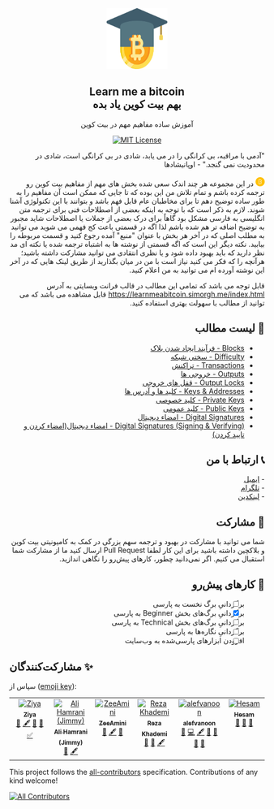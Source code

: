 <p align="center">
    <a href="https://github.com/rezatajari/learnmeabitcoin">
        <img src="./images/logo.svg" alt="Learn Me A Bitcoin" width="120" height="120">
    </a>
    <h2 align="center">Learn me a bitcoin<br>بهم بیت کوین یاد بده</h2>
    <p align="center">آموزش ساده مفاهیم مهم در بیت کوین</p>
    <p align="center">
    <a href="https://opensource.org/licenses/MIT/" target="_blank">
    <img alt="MIT License" src="https://img.shields.io/badge/License-MIT-blue.svg" style="display: inherit;"/>
    </a>
  </p>
</p>

<div dir="rtl">
    <p>
    "آدمی با مراقبه، بی کرانگی را در می یابد، شادی در بی کرانگی است، شادی در محدودیت نمی گنجد." - اوپانیشادها
    <br><br>
    <img src="./images/bitcoin.svg" width="18" alt="bitcoin">
   در این مجموعه هر چند اندک سعی شده بخش های مهم از مفاهیم بیت کوین رو ترجمه کرده باشم و تمام تلاش من این بوده که تا جایی که ممکن است آن مفاهیم را به طور ساده توضیح دهم تا برای مخاطبان عام قابل فهم باشد و بتوانند با این تکنولوژی آشنا شوند. لازم به ذکر است که با توجه به اینکه بعضی از اصطلاحات فنی برای ترجمه متن انگلیسی به فارسی مشکل بود گاهاً برای درک بعضی از جملات یا اصطلاحات شاید مجبور به توضیح اضافه تر هم شده باشم لذا اگه در قسمتی باعث کج فهمی می شوید می توانید به مطلب اصلی که در آخر هر بخش با عنوان "منبع" آمده رجوع کنید و قسمت مربوطه را بیابید. نکته دیگر این است که اگه قسمتی از نوشته ها به اشتباه ترجمه شده یا نکته ای مد نظر دارید که باید بهبود داده شود و یا نظری انتقادی می توانید مشارکت داشته باشید؛ هرآنچه را که فکر می کنید نیاز است با من در میان بگذارید از طریق لینک هایی که در آخر این نوشته آورده ام می توانید به من اعلام کنید.

قابل توجه می باشد که تمامی این مطالب در قالب فرانت وبسایتی به آدرس
        https://learnmeabitcoin.simorgh.me/index.html
        قابل مشاهده می باشد که می توانید از مطالب با سهولت بهتری استفاده کنید.
    </p>
    <h2>📄 لیست مطالب</h2>
    <p>
        <ul>
            <li><a href="https://github.com/rezatajari/learnmeabitcoin/blob/master/Blocks.md">Blocks - فرآیند ایجاد شدن بلاک</a></li>
            <li><a href="https://github.com/rezatajari/learnmeabitcoin/blob/master/Difficulty.md">Difficulty - سختی شبکه</a></li>
            <li><a href="https://github.com/rezatajari/learnmeabitcoin/blob/master/Transactions.md">Transactions - تراکنش</a></li>
            <li><a href="https://github.com/rezatajari/learnmeabitcoin/blob/master/Outputs.md">Outputs - خروجی ها</a></li>
            <li><a href="https://github.com/rezatajari/learnmeabitcoin/blob/master/Output%20Locks.md">Output Locks - قفل های خروجی</a></li>
            <li><a href="https://github.com/rezatajari/learnmeabitcoin/blob/master/Keys%20%26%20Addresses.md">Keys & Addresses - کلید ها و آدرس ها</a></li>
            <li><a href="https://github.com/rezatajari/learnmeabitcoin/blob/master/Private%20Keys.md">Private Keys - کلید خصوصی</a></li>
            <li><a href="https://github.com/rezatajari/learnmeabitcoin/blob/master/Public%20Keys.md">Public Keys - کلید عمومی</a></li>
            <li><a href="https://github.com/rezatajari/learnmeabitcoin/blob/master/Digital%20Signatures.md">Digital Signatures - امضاء دیجیتال</a></li>
            <li><a href="https://github.com/rezatajari/learnmeabitcoin/blob/master/Digital%20Signatures%20(Signing%20%26%20Verifying).md">Digital Signatures (Signing & Verifying) - امضاء دیجیتال(امضاء کردن و تایید کردن)</a></li>
        </ul>
    </p>
    <h2>📞 ارتباط با من</h2>
    <p>
        - <a href="mailto:reza.tajari70@gmail.com">ایمیل</a><br>
        - <a href="https://telegram.me/gateofmoney">تلگرام</a><br>
        - <a href="http://https//www.linkedin.com/in/reza-tajari-971818151/">لینکدین</a>
    </p>
    <h2>🙌 مشارکت</h2>
    <p>
    شما می توانید با مشارکت در بهبود و ترجمه سهم بزرگی در کمک به کامیونیتی بیت کوین و بلاکچین داشته باشید برای این کار لطفا Pull Request ارسال کنید ما از مشارکت شما استقبال می کنیم. اگر نمی‌دانید چطور، کارهای پیش‌رو را نگاهی اندازید.
</p>
<h2>💪 کارهای پیش‌رو</h2>
<p>
<div class="markdown">

- [ ] برگردانیِ برگ نخست به پارسی
- [x] برگردانیِ برگ‌های بخش Beginner به پارسی
- [ ] برگردانیِ برگ‌های بخش Technical به پارسی
- [ ] برگردانیِ نگاره‌ها به پارسی
- [ ] افزودن ابزارهای پارسی‌شده به وب‌سایت

</div>    
</p>
</div>

## مشارکت‌کنندگان ✨

سپاس از ([emoji key](https://allcontributors.org/docs/en/emoji-key)):

<!-- ALL-CONTRIBUTORS-LIST:START - Do not remove or modify this section -->
<!-- prettier-ignore-start -->
<!-- markdownlint-disable -->
<table>
  <tbody>
    <tr>
      <td align="center" valign="top" width="14.28%"><a href="https://urltr.ee/ziya"><img src="https://avatars.githubusercontent.com/u/37063625?v=4?s=100" width="100px;" alt="Ziya"/><br /><sub><b>Ziya</b></sub></a><br /><a href="#data-Ziya-Sadr" title="Data">🔣</a> <a href="#content-Ziya-Sadr" title="Content">🖋</a> <a href="#ideas-Ziya-Sadr" title="Ideas, Planning, & Feedback">🤔</a> <a href="https://github.com/rezatajari/learnmeabitcoin/pulls?q=is%3Apr+reviewed-by%3AZiya-Sadr" title="Reviewed Pull Requests">👀</a> <a href="#tutorial-Ziya-Sadr" title="Tutorials">✅</a></td>
      <td align="center" valign="top" width="14.28%"><a href="https://github.com/alidevjimmy"><img src="https://avatars.githubusercontent.com/u/59659737?v=4?s=100" width="100px;" alt="Ali Hamrani (Jimmy)"/><br /><sub><b>Ali Hamrani (Jimmy)</b></sub></a><br /><a href="#data-alidevjimmy" title="Data">🔣</a> <a href="#content-alidevjimmy" title="Content">🖋</a></td>
      <td align="center" valign="top" width="14.28%"><a href="https://github.com/ZeeAmini"><img src="https://avatars.githubusercontent.com/u/56531863?v=4?s=100" width="100px;" alt="ZeeAmini"/><br /><sub><b>ZeeAmini</b></sub></a><br /><a href="#data-ZeeAmini" title="Data">🔣</a> <a href="#content-ZeeAmini" title="Content">🖋</a> <a href="https://github.com/rezatajari/learnmeabitcoin/pulls?q=is%3Apr+reviewed-by%3AZeeAmini" title="Reviewed Pull Requests">👀</a></td>
      <td align="center" valign="top" width="14.28%"><a href="https://github.com/rezak0"><img src="https://avatars.githubusercontent.com/u/79699891?v=4?s=100" width="100px;" alt="Reza Khademi"/><br /><sub><b>Reza Khademi</b></sub></a><br /><a href="#design-rezak0" title="Design">🎨</a> <a href="#data-rezak0" title="Data">🔣</a> <a href="#content-rezak0" title="Content">🖋</a></td>
      <td align="center" valign="top" width="14.28%"><a href="https://alef.tokhmi.xyz"><img src="https://avatars.githubusercontent.com/u/53198048?v=4?s=100" width="100px;" alt="alefvanoon"/><br /><sub><b>alefvanoon</b></sub></a><br /><a href="#data-alefvanoon" title="Data">🔣</a> <a href="https://github.com/rezatajari/learnmeabitcoin/commits?author=alefvanoon" title="Code">💻</a> <a href="#content-alefvanoon" title="Content">🖋</a> <a href="#ideas-alefvanoon" title="Ideas, Planning, & Feedback">🤔</a> <a href="https://github.com/rezatajari/learnmeabitcoin/pulls?q=is%3Apr+reviewed-by%3Aalefvanoon" title="Reviewed Pull Requests">👀</a> <a href="#design-alefvanoon" title="Design">🎨</a> <a href="https://github.com/rezatajari/learnmeabitcoin/issues?q=author%3Aalefvanoon" title="Bug reports">🐛</a></td>
                  <td align="center" valign="top" width="14.28%"><a href="https://github.com/HT696"><img src="https://avatars.githubusercontent.com/u/83942452?v=4?s=100" width="100px;" alt="Hesam"/><br /><sub><b>Hesam</b></sub></a><br /><a href="#ideas-HT696" title="Ideas, Planning, & Feedback">🤔</a> <a href="https://github.com/rezatajari/learnmeabitcoin/issues?q=author%3AHT696" title="Bug reports">🐛</a> <a href="#design-HT696" title="Design">🎨</a></td>
    </tr>
  </tbody>
</table>

<!-- markdownlint-restore -->
<!-- prettier-ignore-end -->

<!-- ALL-CONTRIBUTORS-LIST:END -->

This project follows the [all-contributors](https://github.com/all-contributors/all-contributors) specification. Contributions of any kind welcome!

<!-- ALL-CONTRIBUTORS-BADGE:START - Do not remove or modify this section -->
[![All Contributors](https://img.shields.io/badge/all_contributors-6-orange.svg?style=flat-square)](#contributors-)
<!-- ALL-CONTRIBUTORS-BADGE:END -->
